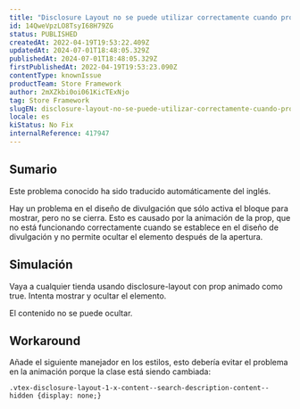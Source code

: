 ```yaml
---
title: "Disclosure Layout no se puede utilizar correctamente cuando prop animado se establece como verdadero"
id: 14QweVpzLO8TsyI68H79ZG
status: PUBLISHED
createdAt: 2022-04-19T19:53:22.409Z
updatedAt: 2024-07-01T18:48:05.329Z
publishedAt: 2024-07-01T18:48:05.329Z
firstPublishedAt: 2022-04-19T19:53:23.090Z
contentType: knownIssue
productTeam: Store Framework
author: 2mXZkbi0oi061KicTExNjo
tag: Store Framework
slugEN: disclosure-layout-no-se-puede-utilizar-correctamente-cuando-prop-animado-se-establece-como-verdadero
locale: es
kiStatus: No Fix
internalReference: 417947
---
```


## Sumario

<div class="alert alert-info">
  <p>Este problema conocido ha sido traducido automáticamente del inglés.</p>
</div>


Hay un problema en el diseño de divulgación que sólo activa el bloque para mostrar, pero no se cierra. Esto es causado por la animación de la prop, que no está funcionando correctamente cuando se establece en el diseño de divulgación y no permite ocultar el elemento después de la apertura.



## Simulación


Vaya a cualquier tienda usando disclosure-layout con prop animado como true.
Intenta mostrar y ocultar el elemento.

El contenido no se puede ocultar.




## Workaround


Añade el siguiente manejador en los estilos, esto debería evitar el problema en la animación porque la clase está siendo cambiada:

    .vtex-disclosure-layout-1-x-content--search-description-content--hidden {display: none;}

